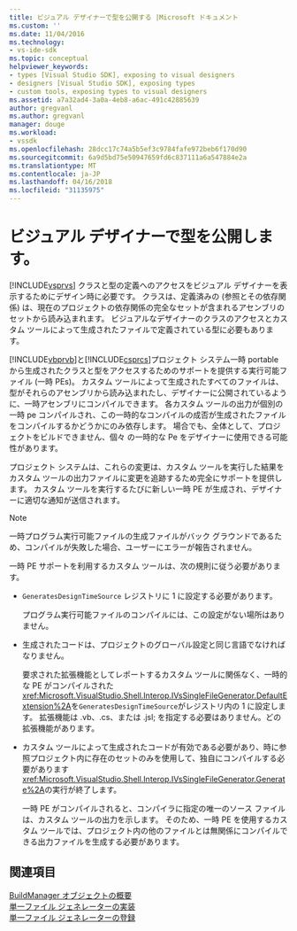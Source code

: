 ```yaml
---
title: ビジュアル デザイナーで型を公開する |Microsoft ドキュメント
ms.custom: ''
ms.date: 11/04/2016
ms.technology:
- vs-ide-sdk
ms.topic: conceptual
helpviewer_keywords:
- types [Visual Studio SDK], exposing to visual designers
- designers [Visual Studio SDK], exposing types
- custom tools, exposing types to visual designers
ms.assetid: a7a32ad4-3a0a-4eb8-a6ac-491c42885639
author: gregvanl
ms.author: gregvanl
manager: douge
ms.workload:
- vssdk
ms.openlocfilehash: 28dcc17c74a5b5ef3c9784fafe972beb6f170d90
ms.sourcegitcommit: 6a9d5bd75e50947659fd6c837111a6a547884e2a
ms.translationtype: MT
ms.contentlocale: ja-JP
ms.lasthandoff: 04/16/2018
ms.locfileid: "31135975"
---
```

# <a name="exposing-types-to-visual-designers"></a>ビジュアル デザイナーで型を公開します。
[!INCLUDE[vsprvs](../../code-quality/includes/vsprvs_md.md)] クラスと型の定義へのアクセスをビジュアル デザイナーを表示するためにデザイン時に必要です。 クラスは、定義済みの (参照とその依存関係) は、現在のプロジェクトの依存関係の完全なセットが含まれるアセンブリのセットから読み込まれます。 ビジュアルなデザイナーのクラスのアクセスとカスタム ツールによって生成されたファイルで定義されている型に必要もあります。  
  
 [!INCLUDE[vbprvb](../../code-quality/includes/vbprvb_md.md)]と[!INCLUDE[csprcs](../../data-tools/includes/csprcs_md.md)]プロジェクト システム一時 portable から生成されたクラスと型をアクセスするためのサポートを提供する実行可能ファイル (一時 PEs)。 カスタム ツールによって生成されたすべてのファイルは、型がそれらのアセンブリから読み込まれたし、デザイナーに公開されているように、一時アセンブリにコンパイルできます。 各カスタム ツールの出力が個別の一時 pe コンパイルされ、この一時的なコンパイルの成否が生成されたファイルをコンパイルするかどうかにのみ依存します。 場合でも、全体として、プロジェクトをビルドできません、個々 の一時的な Pe をデザイナーに使用できる可能性があります。  
  
 プロジェクト システムは、これらの変更は、カスタム ツールを実行した結果をカスタム ツールの出力ファイルに変更を追跡するため完全にサポートを提供します。 カスタム ツールを実行するたびに新しい一時 PE が生成され、デザイナーに適切な通知が送信されます。  
  
> [!NOTE]
>  一時プログラム実行可能ファイルの生成ファイルがバック グラウンドであるため、コンパイルが失敗した場合、ユーザーにエラーが報告されません。  
  
 一時 PE サポートを利用するカスタム ツールは、次の規則に従う必要があります。  
  
-   `GeneratesDesignTimeSource` レジストリに 1 に設定する必要があります。  
  
     プログラム実行可能ファイルのコンパイルには、この設定がない場所はありません。  
  
-   生成されたコードは、プロジェクトのグローバル設定と同じ言語でなければなりません。  
  
     要求された拡張機能としてレポートするカスタム ツールに関係なく、一時的な PE がコンパイルされた<xref:Microsoft.VisualStudio.Shell.Interop.IVsSingleFileGenerator.DefaultExtension%2A>を`GeneratesDesignTimeSource`がレジストリ内の 1 に設定します。 拡張機能は .vb、.cs、または .jsl; を指定する必要はありません。どの拡張機能があります。  
  
-   カスタム ツールによって生成されたコードが有効である必要があり、時に参照プロジェクト内に存在のセットのみを使用して、独自にコンパイルする必要があります<xref:Microsoft.VisualStudio.Shell.Interop.IVsSingleFileGenerator.Generate%2A>の実行が終了します。  
  
     一時 PE がコンパイルされると、コンパイラに指定の唯一のソース ファイルは、カスタム ツールの出力を示します。 そのため、一時 PE を使用するカスタム ツールでは、プロジェクト内の他のファイルとは無関係にコンパイルできる出力ファイルを生成する必要があります。  
  
## <a name="see-also"></a>関連項目  
 [BuildManager オブジェクトの概要](http://msdn.microsoft.com/en-us/50080ec2-c1c9-412c-98ef-18d7f895e7fa)   
 [単一ファイル ジェネレーターの実装](../../extensibility/internals/implementing-single-file-generators.md)   
 [単一ファイル ジェネレーターの登録](../../extensibility/internals/registering-single-file-generators.md)